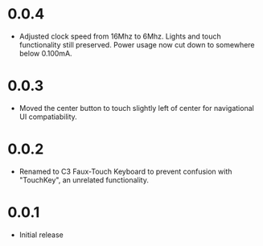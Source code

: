# 0.0.4

* Adjusted clock speed from 16Mhz to 6Mhz. Lights and touch functionality still preserved. Power usage now cut down to somewhere below 0.100mA.

# 0.0.3

* Moved the center button to touch slightly left of center for navigational UI compatiability.

# 0.0.2

* Renamed to C3 Faux-Touch Keyboard to prevent confusion with "TouchKey", an unrelated functionality.

# 0.0.1

* Initial release
